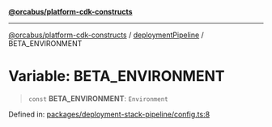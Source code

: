 [**@orcabus/platform-cdk-constructs**](../../../../README.md)

***

[@orcabus/platform-cdk-constructs](../../../../README.md) / [deploymentPipeline](../README.md) / BETA\_ENVIRONMENT

# Variable: BETA\_ENVIRONMENT

> `const` **BETA\_ENVIRONMENT**: `Environment`

Defined in: [packages/deployment-stack-pipeline/config.ts:8](https://github.com/orcabus/platform-cdk-constructs/blob/981888b42cb208811f38f5bf521650592a20e882/packages/deployment-stack-pipeline/config.ts#L8)
